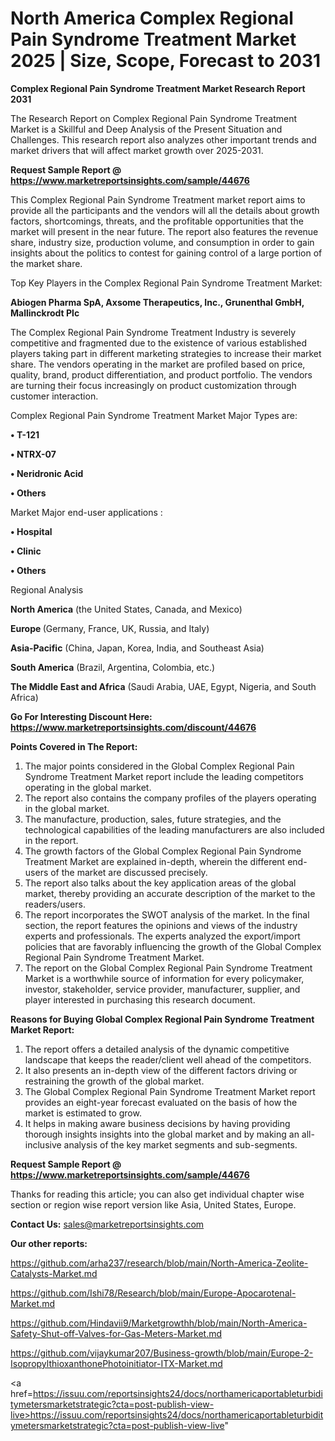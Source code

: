 # North America Complex Regional Pain Syndrome Treatment Market 2025 | Size, Scope, Forecast to 2031

<strong>Complex Regional Pain Syndrome Treatment Market Research Report 2031</strong>

The Research Report on Complex Regional Pain Syndrome Treatment Market is a Skillful and Deep Analysis of the Present Situation and Challenges. This research report also analyzes other important trends and market drivers that will affect market growth over 2025-2031.

<strong>Request Sample Report @ <a href=https://www.marketreportsinsights.com/sample/44676>https://www.marketreportsinsights.com/sample/44676</a></strong>

This Complex Regional Pain Syndrome Treatment market report aims to provide all the participants and the vendors will all the details about growth factors, shortcomings, threats, and the profitable opportunities that the market will present in the near future. The report also features the revenue share, industry size, production volume, and consumption in order to gain insights about the politics to contest for gaining control of a large portion of the market share.

Top Key Players in the Complex Regional Pain Syndrome Treatment Market:

<strong>Abiogen Pharma SpA, Axsome Therapeutics, Inc., Grunenthal GmbH, Mallinckrodt Plc</strong>

The Complex Regional Pain Syndrome Treatment Industry is severely competitive and fragmented due to the existence of various established players taking part in different marketing strategies to increase their market share. The vendors operating in the market are profiled based on price, quality, brand, product differentiation, and product portfolio. The vendors are turning their focus increasingly on product customization through customer interaction.

Complex Regional Pain Syndrome Treatment Market Major Types are:

<strong>•  T-121

•  NTRX-07

•  Neridronic Acid

•  Others</strong>

Market Major end-user applications :

<strong>•  Hospital

•  Clinic

•  Others</strong>

Regional Analysis

</u><strong><b>North America</b></strong> (the United States, Canada, and Mexico)

<strong><b>Europe </b></strong>(Germany, France, UK, Russia, and Italy)

<strong><b>Asia-Pacific</b></strong> (China, Japan, Korea, India, and Southeast Asia)

<strong><b>South America</b></strong> (Brazil, Argentina, Colombia, etc.)

<strong><b>The Middle East and Africa</b></strong> (Saudi Arabia, UAE, Egypt, Nigeria, and South Africa)

<strong>Go For Interesting Discount Here: <a href=https://www.marketreportsinsights.com/discount/44676>https://www.marketreportsinsights.com/discount/44676</a></strong>

<strong>Points Covered in The Report:</strong>
<ol>
  <li>The major points considered in the Global Complex Regional Pain Syndrome Treatment Market report include the leading competitors operating in the global market.</li>
  <li>The report also contains the company profiles of the players operating in the global market.</li>
  <li>The manufacture, production, sales, future strategies, and the technological capabilities of the leading manufacturers are also included in the report.</li>
  <li>The growth factors of the Global Complex Regional Pain Syndrome Treatment Market are explained in-depth, wherein the different end-users of the market are discussed precisely.</li>
  <li>The report also talks about the key application areas of the global market, thereby providing an accurate description of the market to the readers/users.</li>
  <li>The report incorporates the SWOT analysis of the market. In the final section, the report features the opinions and views of the industry experts and professionals. The experts analyzed the export/import policies that are favorably influencing the growth of the Global Complex Regional Pain Syndrome Treatment Market.</li>
  <li>The report on the Global Complex Regional Pain Syndrome Treatment Market is a worthwhile source of information for every policymaker, investor, stakeholder, service provider, manufacturer, supplier, and player interested in purchasing this research document.</li>
</ol>
<strong>Reasons for Buying Global Complex Regional Pain Syndrome Treatment Market Report:</strong>

<ol>
  <li>The report offers a detailed analysis of the dynamic competitive landscape that keeps the reader/client well ahead of the competitors.</li>
  <li>It also presents an in-depth view of the different factors driving or restraining the growth of the global market.</li>
  <li>The Global Complex Regional Pain Syndrome Treatment Market report provides an eight-year forecast evaluated on the basis of how the market is estimated to grow.</li>
  <li>It helps in making aware business decisions by having providing thorough insights insights into the global market and by making an all-inclusive analysis of the key market segments and sub-segments.</li>
</ol>
<strong>Request Sample Report @ <a href=https://www.marketreportsinsights.com/sample/44676>https://www.marketreportsinsights.com/sample/44676</a></strong>


Thanks for reading this article; you can also get individual chapter wise section or region wise report version like Asia, United States, Europe.

<strong>Contact Us:</strong>
sales@marketreportsinsights.com

<strong>Our other reports:</strong>

<a href=https://github.com/arha237/research/blob/main/North-America-Zeolite-Catalysts-Market.md>https://github.com/arha237/research/blob/main/North-America-Zeolite-Catalysts-Market.md</a>

<a href=https://github.com/Ishi78/Research/blob/main/Europe-Apocarotenal-Market.md>https://github.com/Ishi78/Research/blob/main/Europe-Apocarotenal-Market.md</a>

<a href=https://github.com/Hindavii9/Marketgrowthh/blob/main/North-America-Safety-Shut-off-Valves-for-Gas-Meters-Market.md>https://github.com/Hindavii9/Marketgrowthh/blob/main/North-America-Safety-Shut-off-Valves-for-Gas-Meters-Market.md</a>

<a href=https://github.com/vijaykumar207/Business-growth/blob/main/Europe-2-IsopropylthioxanthonePhotoinitiator-ITX-Market.md>https://github.com/vijaykumar207/Business-growth/blob/main/Europe-2-IsopropylthioxanthonePhotoinitiator-ITX-Market.md</a>

<a href=https://issuu.com/reportsinsights24/docs/northamericaportableturbiditymetersmarketstrategic?cta=post-publish-view-live>https://issuu.com/reportsinsights24/docs/northamericaportableturbiditymetersmarketstrategic?cta=post-publish-view-live</a>"
